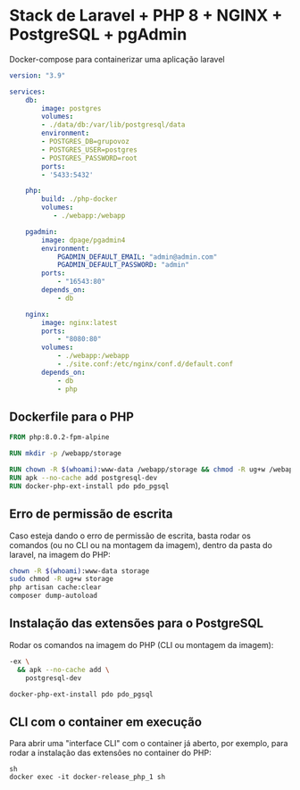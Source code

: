 # Stack de Laravel + PHP 8 + NGINX + PostgreSQL + pgAdmin

Docker-compose para containerizar uma aplicação laravel

```yml
version: "3.9"

services:
    db:    
        image: postgres
        volumes:
        - ./data/db:/var/lib/postgresql/data
        environment:
        - POSTGRES_DB=grupovoz
        - POSTGRES_USER=postgres
        - POSTGRES_PASSWORD=root
        ports:
        - '5433:5432'

    php:        
        build: ./php-docker        
        volumes: 
           - ./webapp:/webapp

    pgadmin:
        image: dpage/pgadmin4
        environment:
            PGADMIN_DEFAULT_EMAIL: "admin@admin.com"
            PGADMIN_DEFAULT_PASSWORD: "admin"
        ports:
            - "16543:80"
        depends_on:
            - db

    nginx:
        image: nginx:latest
        ports:
            - "8080:80"
        volumes:
            - ./webapp:/webapp
            - ./site.conf:/etc/nginx/conf.d/default.conf
        depends_on:
            - db     
            - php           
```

## Dockerfile para o PHP
```Dockerfile
FROM php:8.0.2-fpm-alpine

RUN mkdir -p /webapp/storage

RUN chown -R $(whoami):www-data /webapp/storage && chmod -R ug+w /webapp/storage
RUN apk --no-cache add postgresql-dev
RUN docker-php-ext-install pdo pdo_pgsql
```

## Erro de permissão de escrita
Caso esteja dando o erro de permissão de escrita, basta rodar os comandos (ou no CLI ou na montagem da imagem), dentro da pasta do laravel, na imagem do PHP:

```sh
chown -R $(whoami):www-data storage
sudo chmod -R ug+w storage
php artisan cache:clear
composer dump-autoload
```

## Instalação das extensões para o PostgreSQL
Rodar os comandos na imagem do PHP (CLI ou montagem da imagem):
```sh
-ex \
  && apk --no-cache add \
    postgresql-dev

docker-php-ext-install pdo pdo_pgsql
```

## CLI com o container em execução
Para abrir uma "interface CLI" com o container já aberto, por exemplo, para rodar a instalação das extensões no container do PHP:
```
sh
docker exec -it docker-release_php_1 sh
```
